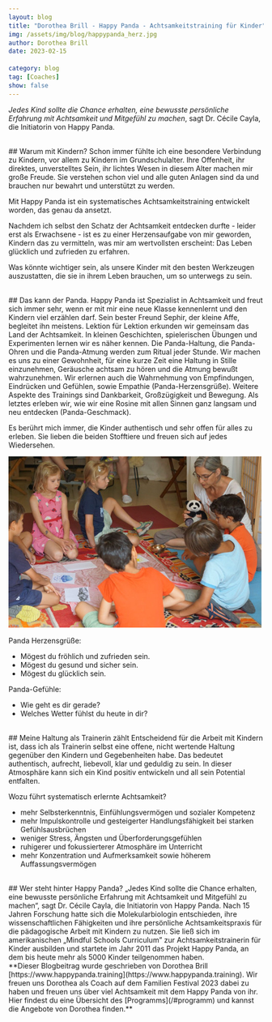 ```yaml
---
layout: blog
title: "Dorothea Brill - Happy Panda - Achtsamkeitstraining für Kinder"
img: /assets/img/blog/happypanda_herz.jpg
author: Dorothea Brill
date: 2023-02-15

category: blog
tag: [Coaches]
show: false
---
```


*Jedes Kind sollte die Chance erhalten, eine bewusste persönliche Erfahrung mit Achtsamkeit und Mitgefühl zu machen*, sagt Dr. Cécile Cayla, die Initiatorin von Happy Panda.

<br>
## Warum mit Kindern?
Schon immer fühlte ich eine besondere Verbindung zu Kindern, vor allem zu Kindern im Grundschulalter. Ihre Offenheit, ihr direktes, unverstelltes Sein, ihr lichtes Wesen in diesem Alter machen mir große Freude. Sie verstehen schon viel und alle guten Anlagen sind da und brauchen nur bewahrt und unterstützt zu werden.

Mit Happy Panda ist ein systematisches Achtsamkeitstraining entwickelt worden, das genau da ansetzt.

Nachdem ich selbst den Schatz der Achtsamkeit entdecken durfte - leider erst als Erwachsene - ist es zu einer Herzensaufgabe von mir geworden, Kindern das zu vermitteln, was mir am wertvollsten erscheint: Das Leben glücklich und zufrieden zu erfahren.

Was könnte wichtiger sein, als unsere Kinder mit den besten Werkzeugen auszustatten, die sie in ihrem Leben brauchen, um so unterwegs zu sein.

<br>
## Das kann der Panda.
Happy Panda ist Spezialist in Achtsamkeit und freut sich immer sehr, wenn er mit mir eine neue Klasse kennenlernt und den Kindern viel erzählen darf. Sein bester Freund Sephir, der kleine Affe, begleitet ihn meistens. Lektion für Lektion erkunden wir gemeinsam das Land der Achtsamkeit. In kleinen Geschichten, spielerischen Übungen und Experimenten lernen wir es näher kennen. Die Panda-Haltung, die Panda-Ohren und die Panda-Atmung werden zum Ritual jeder Stunde. Wir machen es uns zu einer Gewohnheit, für eine kurze Zeit eine Haltung in Stille einzunehmen, Geräusche achtsam zu hören und die Atmung bewußt wahrzunehmen. Wir erlernen auch die Wahrnehmung von Empfindungen, Eindrücken und Gefühlen, sowie Empathie (Panda-Herzensgrüße). Weitere Aspekte des Trainings sind Dankbarkeit, Großzügigkeit und Bewegung. Als letztes erleben wir, wie wir eine Rosine mit allen Sinnen ganz langsam und neu entdecken (Panda-Geschmack).

Es berührt mich immer, die Kinder authentisch und sehr offen für alles zu erleben. Sie lieben die beiden Stofftiere und freuen sich auf jedes Wiedersehen.

![Happy Panda](/assets/img/blog/happypanda_epi.jpg)

Panda Herzensgrüße:
* Mögest du fröhlich und zufrieden sein.
* Mögest du gesund und sicher sein.
* Mögest du glücklich sein.

Panda-Gefühle:
* Wie geht es dir gerade?
* Welches Wetter fühlst du heute in dir?

<br>
## Meine Haltung als Trainerin zählt
Entscheidend für die Arbeit mit Kindern ist, dass ich als Trainerin selbst eine offene, nicht wertende Haltung gegenüber den Kindern und Gegebenheiten habe. Das bedeutet authentisch, aufrecht, liebevoll, klar und geduldig zu sein. In dieser Atmosphäre kann sich ein Kind positiv entwickeln und all sein Potential entfalten.

Wozu führt systematisch erlernte Achtsamkeit?
* mehr Selbsterkenntnis, Einfühlungsvermögen und sozialer Kompetenz
* mehr Impulskontrolle und gesteigerter Handlungsfähigkeit bei starken Gefühlsausbrüchen
* weniger Stress, Ängsten und Überforderungsgefühlen
* ruhigerer und fokussierterer Atmosphäre im Unterricht
* mehr Konzentration und Aufmerksamkeit sowie höherem Auffassungsvermögen

<br>
## Wer steht hinter Happy Panda?
„Jedes Kind sollte die Chance erhalten, eine bewusste persönliche Erfahrung mit Achtsamkeit und Mitgefühl zu machen“, sagt Dr. Cécile Cayla, die Initiatorin von Happy Panda. Nach 15 Jahren Forschung hatte sich die Molekularbiologin entschieden, ihre wissenschaftlichen Fähigkeiten und ihre persönliche Achtsamkeitspraxis für die pädagogische Arbeit mit Kindern zu nutzen. Sie ließ sich im amerikanischen „Mindful Schools Curriculum” zur Achtsamkeitstrainerin für Kinder ausbilden und startete im Jahr 2011 das Projekt Happy Panda, an dem bis heute mehr als 5000 Kinder teilgenommen haben.

<br>
**Dieser Blogbeitrag wurde geschrieben von Dorothea Brill [https://www.happypanda.training](https://www.happypanda.training). Wir freuen uns Dorothea als Coach auf dem Familien Festival 2023 dabei zu haben und freuen uns über viel Achtsamkeit mit dem Happy Panda von ihr. Hier findest du eine Übersicht des [Programms](/#programm) und kannst die Angebote von Dorothea finden.**
